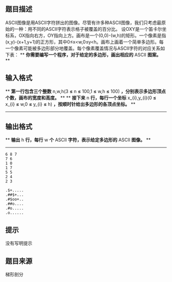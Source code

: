 


## 题目描述
ASCII图像是用ASCII字符拼出的图像。尽管有许多种ASCII图像，我们只考虑最原始的一种：用不同的ASCII字符表示格子被覆盖的百分比。
设OXY是一个笛卡尔坐标系，OX指向右方，OY指向上方。画布是一个(0,0)-(w,h)的矩形。一个像素是指(x,y)-(x+1,y+1)的正方形，其中0≤x<w,0≤y<h。画布上画着一个简单多边形。每一个像素可能被多边形部分地覆盖。每个像素覆盖情况与ASCII字符的对应关系如下表：
** **你需要编写一个程序，对于给定的多边形，画出相应的** ASCII **图案。** ** 
## 输入格式
** **第一行包含三个整数** n,w,h(3 **≤** n **≤** 100,1 **≤** w,h **≤** 100) **，分别表示多边形顶点个数，画布的宽度和高度。** ** 
** **接下来** n **行，每行一个坐标** x_{i},y_{i}(0 **≤** x_{i} **≤** w,0 **≤** y_{i} **≤** h) **，按顺时针给出多边形的各顶点坐标。** ** 
**** 
## 输出格式
** **输出** h **行，每行** w **个** ASCII **字符，表示给定多边形的** ASCII **图像。** ** 
**** 

```input1
6 8 7
7 6
1 0
1 7
5 5
2 4
2 3

```
```output1
.$+.....
.##$+...
.#$oo+..
.##o....
.#o.....
.o......
```

## 提示
没有写明提示
## 题目来源
梯形剖分


